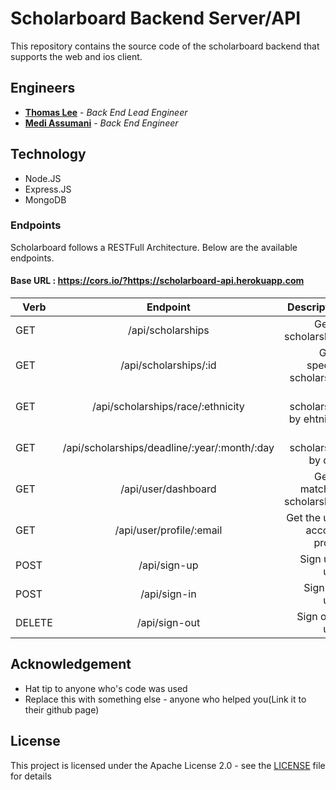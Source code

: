 # Scholarboard Backend Server/API

This repository contains the source code of the scholarboard backend that supports the web and ios client.

## Engineers
* **<a href= "https://github.com/ThomasLee94">Thomas Lee</a>** - *Back End Lead Engineer*
* **<a href= "https://github.com/MediBoss">Medi Assumani</a>** - *Back End Engineer*


## Technology

* Node.JS
* Express.JS
* MongoDB


### Endpoints

Scholarboard follows a RESTFull Architecture. Below are the available endpoints.

#### Base URL : https://cors.io/?https://scholarboard-api.herokuapp.com

| Verb                | Endpoint                                         | Description                       |
| -------------       |:------------------------------------------------:| --------------------------------: |
| GET                 | /api/scholarships                                |Get all scholarships               |
| GET                 | /api/scholarships/:id                            |Get a specific scholarship         |
| GET                 | /api/scholarships/race/:ethnicity                |Get scholarship by ehtnicity       |
| GET                 | /api/scholarships/deadline/:year/:month/:day     |Get scholarship by date            |
| GET                 | /api/user/dashboard                              |Get all matching scholarships      |
| GET                 | /api/user/profile/:email                         |Get the user account profile       |
| POST                | /api/sign-up                                     |Sign up a user                     |
| POST                | /api/sign-in                                     |Sign in a user                     |
| DELETE              | /api/sign-out                                    |Sign out a user                    |


## Acknowledgement

* Hat tip to anyone who's code was used
* Replace this with something else - anyone who helped you(Link it to their github page)


## License
This project is licensed under the Apache License 2.0 - see the <a href="https://github.com/scholarship-dev/ScholarBoard-backend/blob/master/LICENSE">LICENSE</a> file for details
